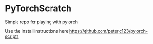# PyTorchScratch
Simple repo for playing with pytorch

Use the install instructions here
https://github.com/peterjc123/pytorch-scripts
